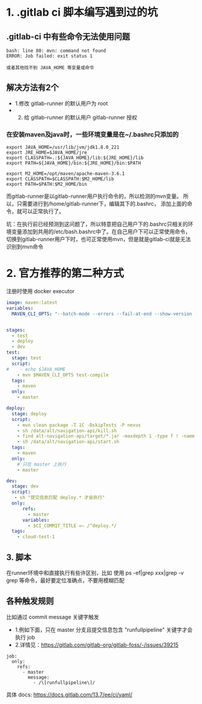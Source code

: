 # 1. .gitlab ci 脚本编写遇到过的坑 #

## .gitlab-ci 中有些命令无法使用问题 ##
```text
bash: line 80: mvn: command not found
ERROR: Job failed: exit status 1

或者其他找不到 JAVA_HOME 等变量或命令
```

## 解决方法有2个 ##

* 1.修改 gitlab-runner 的默认用户为 root
* 2. 给 gitlab-runner 的默认用户 gitlab-runner 授权

### 在安装maven及java时，一些环境变量是在~/.bashrc只添加的 ###
```text
export JAVA_HOME=/usr/lib/jvm/jdk1.8.0_221
export JRE_HOME=$JAVA_HOME/jre
export CLASSPATH=.:${JAVA_HOME}/lib:${JRE_HOME}/lib
export PATH=${JAVA_HOME}/bin:${JRE_HOME}/bin:$PATH

export M2_HOME=/opt/maven/apache-maven-3.6.1
export CLASSPATH=$CLASSPATH:$M2_HOME/lib
export PATH=$PATH:$M2_HOME/bin
```

而gitlab-runner是以gitlab-runner用户执行命令的，所以检测的mvn变量。
所以，只需要进行到/home/gitlab-runner下，编辑其下的.bashrc，
添加上面的命令，就可以正常执行了。

坑：在执行前已经预测到这问题了，所以特意把自己用户下的.bashrc只相关的环境变量添加到共用的/etc/bash.bashrc中了。在自己用户下可以正常使用命令，切换到gitlab-runner用户下时，也可正常使用mvn，但是就是gitlab-ci就是无法识别到mvn命令



# 2. 官方推荐的第二种方式 #

注册时使用 docker executor
```yaml
image: maven:latest
variables:
  MAVEN_CLI_OPTS: "--batch-mode --errors --fail-at-end --show-version -DinstallAtEnd=true -DdeployAtEnd=true"


stages:
  - test
  - deploy
  - dev
test:
  stage: test
  script:
#    - echo $JAVA_HOME
    - mvn $MAVEN_CLI_OPTS test-compile
  tags:
    - maven
  only:
    - master

deploy:
  stage: deploy
  script:
    - mvn clean package -T 1C -DskipTests -P nexus
    - sh /data/alt/navigation-api/kill.sh
    - find alt-navigation-api/target/*.jar -maxdepth 1 -type f ! -name '*-sources.jar' -exec cp {} /data/alt/navigation-api \\;
    - sh /data/alt/navigation-api/start.sh
  tags:
    - maven
  only:
    # 只在 master 上执行
    - master

dev:
  stage: dev
  script:
   - sh "提交信息匹配 deploy.* 才会执行"
  only:
      refs:
        - master
      variables:
        - $CI_COMMIT_TITLE =~ /^deploy.*/
  tags:
    - cloud-test-1

```


## 3. 脚本 ##
在runner环境中和直接执行有些许区别，比如 使用 ps -ef|grep xxx|grep -v grep 等命令，最好要定位准确点，不要用模糊匹配


## 各种触发规则 ##
比如通过 commit message 关键字触发
* 1.例如下面，只在 master 分支且提交信息包含 "runfullpipeline" 关键字才会执行 job
* 2.详情见：<https://gitlab.com/gitlab-org/gitlab-foss/-/issues/39215>
```text
job:
  only:
    refs:
      - master  
        message:
          - /\[runfullpipeline\]/

```

具体 docs:
<https://docs.gitlab.com/13.7/ee/ci/yaml/>